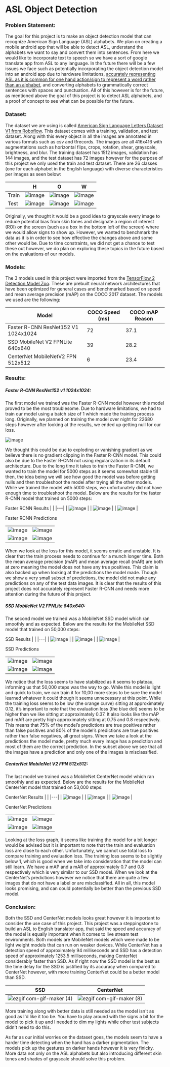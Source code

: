 # ASL Object Detection

### Problem Statement:

The goal for this project is to make an object detection model that can recognize American Sign Language (ASL) alphabets.  We plan on creating a mobile android app that will be 
able to detect ASL, understand the alphabets we want to say and convert them into sentences. From here we would like to incorporate text to speech so we have a sort of google 
translate app from ASL to any language. In the future there will be a few issues we face such as potentially incorporating the object detection model into an android app due to 
hardware limitations, [accurately representing ASL as it is common for one hand action/sign to represent a word rather than an alphabet](https://www.handspeak.com/word/search/index.php?id=1017), and converting alphabets to 
grammatically correct sentences with spaces and punctuation. All of this however is for the future, as mentioned above the goal of this project is to detect ASL alphabets, and 
a proof of concept to see what can be possible for the future.    

### Dataset:

The dataset we are using is called [American Sign Language Letters Dataset V1 from Roboflow](https://public.roboflow.com/object-detection/american-sign-language-letters/1). 
This dataset comes with a training, validation, and test dataset. Along with this every object in all the images are annotated in various formats such as csv and tfrecords. 
The images are all 416x416 with augmentations such as horizontal flips, crops, rotation, shear, grayscale, brightness, and blur. The training dataset has 1512 images, validation
has 144 images, and the test dataset has 72 images however for the purpose of this project we only used the train and test dataset. There are 26 classes (one for each alphabet 
in the English language) with diverse characteristics per images as seen below:

|   | H | O | W |	 	 	 
|---|---|---|---|
| Train | ![image](https://user-images.githubusercontent.com/32663193/128615225-3fd64201-8300-428b-90e4-0e3f33e29d6a.png) | ![image](https://user-images.githubusercontent.com/32663193/128615230-960d1cd4-aecb-4f0f-8245-659ec3a34893.png) | ![image](https://user-images.githubusercontent.com/32663193/128615234-f8d7847e-9bbc-47cf-9c8b-fc7873b3a39c.png) |
| Test | ![image](https://user-images.githubusercontent.com/32663193/128615239-5c7d61d0-7daa-48bb-8048-b7bc6ae42b8b.png) | ![image](https://user-images.githubusercontent.com/32663193/128615242-14687b0c-b9bc-4bd8-9cd4-4b48546239ab.png) | ![image](https://user-images.githubusercontent.com/32663193/128615241-426f7255-208b-4fc0-902e-8a71571022a7.png) | 
			
Originally, we thought it would be a good idea to grayscale every image to reduce potential bias from skin tones and designate a region of interest (ROI) on the screen 
(such as a box in the bottom left of the screen) where we would allow signs to show up. However, we wanted to benchmark the data as it is in order to see how effective 
the changes above and some other would be. Due to time constraints, we did not get a chance to test these out however, we do plan on exploring these topics in the future 
based on the evaluations of our models.

### Models:

The 3 models used in this project were imported from the [TensorFlow 2 Detection Model Zoo](https://github.com/tensorflow/models/blob/master/research/object_detection/g3doc/tf2_detection_zoo.md).
These are prebuilt neural network architectures that have been optimized for general cases and benchmarked based on speed and mean average precision (mAP) on the COCO 2017 
dataset. The models we used are the following:

| Model |	COCO Speed (ms) |	COCO mAP	Reason |
|-------|-----------------|------------------|
| Faster R-CNN ResNet152 V1 1024x1024 |	72 |	37.1 |	Try something semi fast, semi accurate |
| SSD MobileNet V2 FPNLite 640x640 |	39 |	28.2 |	Try a MobileNet as they are meant for mobile devices |
| CenterNet MobileNetV2 FPN 512x512 |	6 |	23.4 |	Try something very fast |

### Results:

##### Faster R-CNN ResNet152 v1 1024x1024:

The first model we trained was the Faster R-CNN model however this model proved to be the most troublesome. Due to hardware limitations, we had to train our model using a batch 
size of 1 which made the training process long. Originally, we planned on training the model over night for 22680 steps however after looking at the results, we ended up getting
null for our loss.

![image](https://user-images.githubusercontent.com/32663193/128615384-bc82120d-5db9-4bd6-a06b-f4afef3240c6.png)

We thought this could be due to exploding or vanishing gradient as we believe there is no gradient clipping in the Faster R-CNN model. This could also be due to the Faster R-CNN
not using regularization in its default architecture. Due to the long time it takes to train the Faster R-CNN, we wanted to train the model for 5000 steps as it seems somewhat 
stable till then, the idea being we will see how good the model was before getting nulls and then troubleshoot the model after trying all the other models. While we trained the
model with 5000 steps, we unfortunately did not have enough time to troubleshoot the model. Below are the results for the faster R-CNN model that trained on 5000 steps:

Faster RCNN Results
|  |
|---|
| ![image](https://user-images.githubusercontent.com/32663193/128615391-11af3aae-e19b-43d9-8161-3c48dcfa3a92.png) |
| ![image](https://user-images.githubusercontent.com/32663193/128615392-ae3513ff-c2be-4b6b-a6a9-a6e0362fb6f3.png) | 
| ![image](https://user-images.githubusercontent.com/32663193/128615399-6de7914c-80eb-489a-ae1b-9fbf5ef954d5.png) |

Faster RCNN Predictions

| | |
|---|---|
| ![image](https://user-images.githubusercontent.com/32663193/128615432-d0a4af20-131f-4bfa-9e56-0586922da591.png) | ![image](https://user-images.githubusercontent.com/32663193/128615435-1ea1fc77-57a1-4a27-a60e-da1d658ca9d3.png) |
| ![image](https://user-images.githubusercontent.com/32663193/128615455-68b306b0-27d0-418e-bf1c-4d81d6bfe287.png) | ![image](https://user-images.githubusercontent.com/32663193/128615451-63a4788f-ec66-4dba-bc1e-b88126920d07.png) |

When we look at the loss for this model, it seems erratic and unstable. It is clear that the train process needs to continue for a munch longer time. 
Both the mean average precision (mAP) and mean average recall (mAR) are both at zero meaning the model does not have any true positives. 
This claim is also backed up when looking at the predictions the model made. Though we show a very small subset of predictions, the model did not make any predictions on any 
of the test data images. It is clear that the results of this project does not accurately represent Faster R-CNN and needs more attention during the future of this project.

##### SSD MobileNet V2 FPNLite 640x640:

The second model we trained was a MobileNet SSD model which ran smoothly and as expected. Below are the results for the MobileNet SSD model that trained on 50,000 steps:

SSD Results
|  |
|---|
| ![image](https://user-images.githubusercontent.com/32663193/128615517-502f8b33-a3ce-4375-b8b5-fb503abbb688.png) |
| ![image](https://user-images.githubusercontent.com/32663193/128615521-98ee0458-5026-4af4-8ef5-caeb39128c91.png) | 
| ![image](https://user-images.githubusercontent.com/32663193/128615523-87ddb5f5-6f7f-43e3-a5fa-41094ba7fae8.png) |

SSD Predictions

| | |
|---|---|
| ![image](https://user-images.githubusercontent.com/32663193/128615527-288255fe-704d-4094-8ccb-a940a81cab4f.png) | ![image](https://user-images.githubusercontent.com/32663193/128615531-79f98614-b158-4707-ba48-77d5d94f1f9d.png) |
| ![image](https://user-images.githubusercontent.com/32663193/128615535-36e7de18-5e7a-4930-96c1-9054f93bcdba.png) | ![image](https://user-images.githubusercontent.com/32663193/128615537-d9e3e3cf-f607-42a4-ad1e-3256aaaaa500.png) |

We notice that the loss seems to have stabilized as it seems to plateau, informing us that 50,000 steps was the way to go. While this model is light and quick to train, 
we can train it for 10,00 more steps to be sure the model learned whatever it could though it seems unnecessary at this point. While the training loss seems to be low 
(the orange curve) sitting at approximately 0.12, it’s important to note that the evaluation loss (the blue dot) seems to be higher than we like sitting at approximately 0.37. 
It also looks like the mAP and mAR are pretty high approximately sitting at 0.75 and 0.8 respectively. This means that 75% of the model’s predictions are true positives rather 
than false positives and 80% of the model’s predictions are true positives rather than false negatives, all great signs. When we take a look at the predictions the model made,
pretty much every image has a prediction and most of them are the correct prediction. In the subset above we see that all the images have a prediction and only one of the images
is misclassified.

##### CenterNet MobileNet V2 FPN 512x512:

The last model we trained was a MobileNet CenterNet model which ran smoothly and as expected. Below are the results for the MobileNet CenterNet model that trained on 53,000 
steps:

CenterNet Results
|  |
|---|
| ![image](https://user-images.githubusercontent.com/32663193/128615564-76189aeb-0922-4405-8b5b-be9095387272.png) |
| ![image](https://user-images.githubusercontent.com/32663193/128615568-37ee5b03-f2ab-4066-9b27-1eec1540b12a.png) | 
| ![image](https://user-images.githubusercontent.com/32663193/128615574-220a19ef-3e65-4fed-b2d8-c93a431ce510.png) |

CenterNet Predictions

| | |
|---|---|
| ![image](https://user-images.githubusercontent.com/32663193/128615580-c775a538-e60b-43e0-8c54-42b9a4cf8998.png) | ![image](https://user-images.githubusercontent.com/32663193/128615592-d357ae74-c352-464c-a631-ef8bbc4463fa.png) |
| ![image](https://user-images.githubusercontent.com/32663193/128615585-b3fb258c-e392-4f8c-9608-50389d6ae80a.png) | ![image](https://user-images.githubusercontent.com/32663193/128615597-26aa2dad-2ebc-4e10-a729-655b8d54feb1.png) |

Looking at the loss graph, it seems like training the model for a bit longer would be advised but it is important to note that the train and evaluation loss are close to each 
other. Unfortunately, we cannot use total loss to compare training and evaluation loss. The training loss seems to be slightly below 1, which is good when we take into 
consideration that the model can still learn. We have a mAP and a mAR of approximately 0.7 and 0.8 respectively which is very similar to our SSD model. When we look at the 
CenterNet’s predictions however we notice that there are quite a few images that do not have a label or are misclassified. All in all, this model looks promising, and can 
could potentially be better than the previous SSD model.

### Conclusion:

Both the SSD and CenterNet models looks great however it is important to consider the use case of this project. This project was a steppingstone to build an ASL to English 
translator app, that said the speed and accuracy of the model is equally important when it comes to live stream test environments. Both models are MobileNet models which were
made to be light weight models that can run on weaker devices. While CenterNet has a detection speed of approximately 94 milliseconds and SSD has a detection speed of 
approximately 1253.5 milliseconds, making CenterNet considerably faster than SSD. As if right now the SSD model is the best as the time delay for the SSD is justified by its
accuracy when compared to CenterNet however, with more training CenterNet could be a better model than SSD.	

| SSD | CenterNet |
|-----|-----------|
| ![ezgif com-gif-maker (4)](https://user-images.githubusercontent.com/32663193/128616664-ebd12639-19a0-4eef-8bb7-fec97e499b84.gif) | ![ezgif com-gif-maker (8)](https://user-images.githubusercontent.com/32663193/128616942-f0a87443-436a-4e22-8bfe-857e075771cd.gif) |

More training along with better data is still needed as the model isn't as good as I'd like it too be. You have to play around with the signs a bit for the model to pick it up and I needed to dim my lights while other test subjects didn't need to do this.

As far as our initial worries on the dataset goes, the models seem 
to have a harder time detecting when the hand has a darker pigmentation. The models pick up the gestures on darker hands however it is very finicky. More data not only on
the ASL alphabets but also introducing different skin tones and shades of grayscale should solve this problem.


